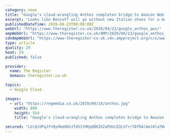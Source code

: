 ```yaml
---
category: news
title: "Google's cloud-wrangling Anthos completes bridge to Amazon Web Services, Azure waits in the wings"
excerpt: "Looks like Benioff will go without new Italian shoes for a month: Details of Salesforce's $5m small biz grant emerge Google's cloud-sitting service Anthos now officially interoperates with AWS, and Azure support is almost there. Jennifer Lin, VP of product management at the Chocolate Factory, broke the news in a blog post, declaring that Google ..."
publishedDateTime: 2020-04-23T09:08:00Z
webUrl: "https://www.theregister.co.uk/2020/04/23/google_anthos_aws/"
ampWebUrl: "https://www.theregister.co.uk/AMP/2020/04/23/google_anthos_aws/"
cdnAmpWebUrl: "https://www-theregister-co-uk.cdn.ampproject.org/c/s/www.theregister.co.uk/AMP/2020/04/23/google_anthos_aws/"
type: article
quality: 29
heat: 29
published: false

provider:
  name: The Register
  domain: theregister.co.uk

topics:
  - Google Cloud

images:
  - url: "https://regmedia.co.uk/2019/09/18/anthos.jpg"
    width: 800
    height: 554
    title: "Google's cloud-wrangling Anthos completes bridge to Amazon Web Services, Azure waits in the wings"

secured: "LVcQJdPqJfn9yHbmObhJfd51YHRpQBKZX2aPUUcQ3LSf+/YDfRAlAmJ4la7WqtVtOtli9CluKlMhVZGD29JJdEPu/ex8zXbbzB+VzeNzH35U4KfCoc7Xqn3n8R8kgPmlS1iiKnrlDhPwPDCwlhhX8+whUzFEPhyzJszar4sLznDtN2QPc9EN3lxRRlt6usx4lpb8G14p1o+PS/dF5VdwnoU8GFpqWnyw7b0h0vBKE1IOstVtyd5yoBA0Ei24vH5KPBxfWKtgx05rje0bEjBC4e5rwJdNQ9m4fcA2bSDiIWkThfjUXToRo5w+z7nXjsxCpdGT5FXc7PBacmwLGrzSHdpA9Jj/6F/Aw/WvLovOYTPArQcVAMvxOc0sEbKoVv/gKCUcXfOH0MuaY0j80jTHuObd+5DHKJQCyqOO5DwVl6jDNqNCYCas7OeEtHc+REZSs/I6VT6LiKUqQqnS9gUbJGwA1TiUv4kwQpDEZ/K4sn0=;B8vehJv+AmyG4nQv3K/vUQ=="
---
```


